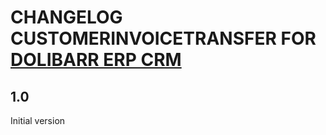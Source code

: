 # CHANGELOG CUSTOMERINVOICETRANSFER FOR [DOLIBARR ERP CRM](https://www.dolibarr.org)

## 1.0

Initial version
